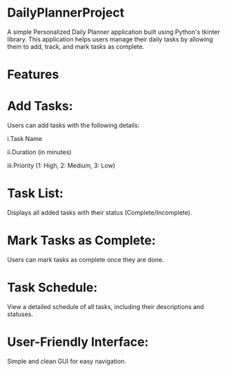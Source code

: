 # DailyPlannerProject
A simple Personalized Daily Planner application built using Python's tkinter library. This application helps users manage their daily tasks by allowing them to add, track, and mark tasks as complete.

# Features

# Add Tasks: 

Users can add tasks with the following details:

i.Task Name

ii.Duration (in minutes)

iii.Priority (1: High, 2: Medium, 3: Low)
 
# Task List:

Displays all added tasks with their status (Complete/Incomplete).

# Mark Tasks as Complete:

Users can mark tasks as complete once they are done.

# Task Schedule:

View a detailed schedule of all tasks, including their descriptions and statuses.

# User-Friendly Interface: 

Simple and clean GUI for easy navigation.

